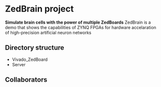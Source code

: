 # ZedBrain project 

**Simulate brain cells with the power of multiple ZedBoards**
ZedBrain is a demo that shows the capabilities of ZYNQ FPGAs for hardware accelaration of high-precision artificial neuron networks

## Directory structure
- Vivado_ZedBoard
- Server

## Collaborators




